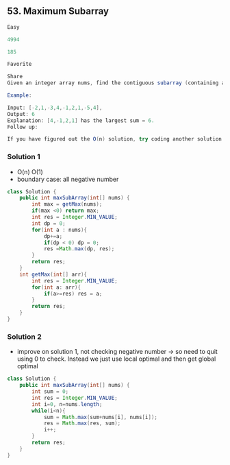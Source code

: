## 53. Maximum Subarray
```java
Easy

4994

185

Favorite

Share
Given an integer array nums, find the contiguous subarray (containing at least one number) which has the largest sum and return its sum.

Example:

Input: [-2,1,-3,4,-1,2,1,-5,4],
Output: 6
Explanation: [4,-1,2,1] has the largest sum = 6.
Follow up:

If you have figured out the O(n) solution, try coding another solution using the divide and conquer approach, which is more subtle.
```

### Solution 1
- O(n) O(1)
- boundary case: all negative number
```java
class Solution {
    public int maxSubArray(int[] nums) {
        int max = getMax(nums);
        if(max <0) return max;
        int res = Integer.MIN_VALUE;
        int dp = 0;
        for(int a : nums){
            dp+=a;
            if(dp < 0) dp = 0;
            res =Math.max(dp, res);
        }
        return res;
    }
    int getMax(int[] arr){
        int res = Integer.MIN_VALUE;
        for(int a: arr){
            if(a>=res) res = a;
        }
        return res;
    }
}
```

### Solution 2
- improve on solution 1, not checking negative number -> so need to quit using 0 to check. Instead we just use local optimal and then get global optimal
```java
class Solution {
    public int maxSubArray(int[] nums) {
        int sum = 0;
        int res = Integer.MIN_VALUE;
        int i=0, n=nums.length;
        while(i<n){
            sum = Math.max(sum+nums[i], nums[i]);
            res = Math.max(res, sum);
            i++;
        }
        return res;
    }
}
```
